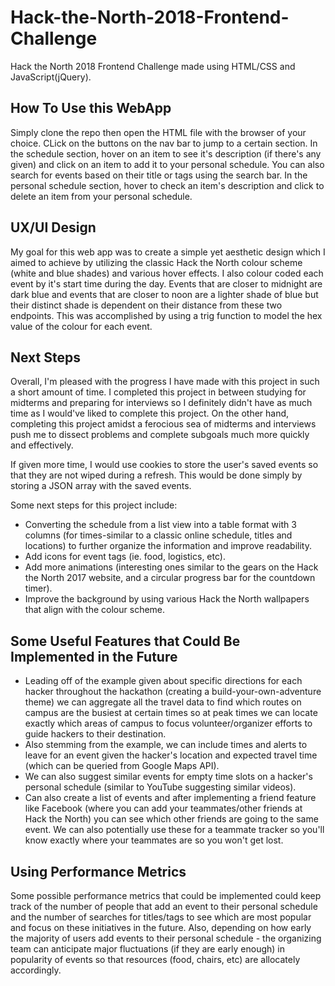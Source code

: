 # Hack-the-North-2018-Frontend-Challenge

Hack the North 2018 Frontend Challenge made using HTML/CSS and JavaScript(jQuery).


## How To Use this WebApp

Simply clone the repo then open the HTML file with the browser of your choice. CLick on the buttons on the nav bar to jump to a certain section. In the schedule section, hover on an item to see it's description (if there's any given) and click on an item to add it to your personal schedule. You can also search for events based on their title or tags using the search bar. In the personal schedule section, hover to check an item's description and click to delete an item from your personal schedule. 


## UX/UI Design

My goal for this web app was to create a simple yet aesthetic design which I aimed to achieve by utilizing the classic Hack the North colour scheme (white and blue shades) and various hover effects. I also colour coded each event by it's start time during the day. Events that are closer to midnight are dark blue and events that are closer to noon are a lighter shade of blue but their distinct shade is dependent on their distance from these two endpoints. This was accomplished by using a trig function to model the hex value of the colour for each event.


## Next Steps

Overall, I'm pleased with the progress I have made with this project in such a short amount of time. I completed this project in between studying for midterms and preparing for interviews so I definitely didn't have as much time as I would've liked to complete this project. On the other hand, completing this project amidst a ferocious sea of midterms and interviews push me to dissect problems and complete subgoals much more quickly and effectively.

If given more time, I would use cookies to store the user's saved events so that they are not wiped during a refresh. This would be done simply by storing a JSON array with the saved events.

Some next steps for this project include: 
* Converting the schedule from a list view into a table format with 3 columns (for times-similar to a classic online schedule, titles and locations) to further organize the information and improve readability. 
* Add icons for event tags (ie. food, logistics, etc).
* Add more animations (interesting ones similar to the gears on the Hack the North 2017 website, and a circular progress bar for the countdown timer).
* Improve the background by using various Hack the North wallpapers that align with the colour scheme.


## Some Useful Features that Could Be Implemented in the Future

* Leading off of the example given about specific directions for each hacker throughout the hackathon (creating a build-your-own-adventure theme) we can aggregate all the travel data to find which routes on campus are the busiest at certain times so at peak times we can locate exactly which areas of campus to focus volunteer/organizer efforts to guide hackers to their destination.
* Also stemming from the example, we can include times and alerts to leave for an event given the hacker's location and expected travel time (which can be queried from Google Maps API). 
* We can also suggest similar events for empty time slots on a hacker's personal schedule (similar to YouTube suggesting similar videos).
* Can also create a list of events and after implementing a friend feature like Facebook (where you can add your teammates/other friends at Hack the North) you can see which other friends are going to the same event. We can also potentially use these for a teammate tracker so you'll know exactly where your teammates are so you won't get lost.


## Using Performance Metrics

Some possible performance metrics that could be implemented could keep track of the number of people that add an event to their personal schedule and the number of searches for titles/tags to see which are most popular and focus on these initiatives in the future. Also, depending on how early the majority of users add events to their personal schedule - the organizing team can anticipate major fluctuations (if they are early enough) in popularity of events so that resources (food, chairs, etc) are allocately accordingly. 

